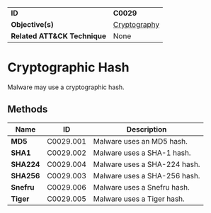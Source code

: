 |||
|---|---|
|**ID**|**C0029**|
|**Objective(s)**|[Cryptography](../cryptography)|
|**Related ATT&CK Technique**|None|


Cryptographic Hash
==================
Malware may use a cryptographic hash. 

Methods
-------
|Name|ID|Description|
|---|---|---|
|**MD5**|C0029.001|Malware uses an MD5 hash.|
|**SHA1**|C0029.002|Malware uses a SHA-1 hash.|
|**SHA224**|C0029.004|Malware uses a SHA-224 hash.|
|**SHA256**|C0029.003|Malware uses a SHA-256 hash.|
|**Snefru**|C0029.006|Malware uses a Snefru hash.|
|**Tiger**|C0029.005|Malware uses a Tiger hash.|




